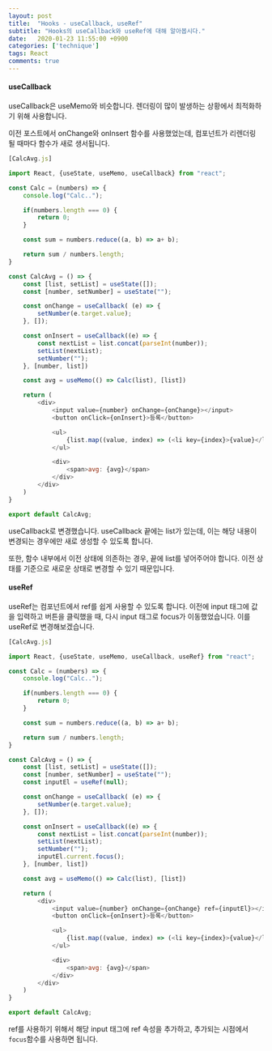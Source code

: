 ```yaml
---
layout: post
title:  "Hooks - useCallback, useRef"
subtitle: "Hooks의 useCallback와 useRef에 대해 알아봅시다."
date:   2020-01-23 11:55:00 +0900
categories: ['technique']
tags: React
comments: true
---
```



#### useCallback

useCallback은 useMemo와 비슷합니다. 렌더링이 많이 발생하는 상황에서 최적화하기 위해 사용합니다.

이전 포스트에서 onChange와 onInsert 함수를 사용했었는데, 컴포넌트가 리렌더링 될 때마다 함수가 새로 생서됩니다.

```javascript
[CalcAvg.js]

import React, {useState, useMemo, useCallback} from "react";

const Calc = (numbers) => {
    console.log("Calc..");

    if(numbers.length === 0) {
        return 0;
    }

    const sum = numbers.reduce((a, b) => a+ b);

    return sum / numbers.length;
}

const CalcAvg = () => {
    const [list, setList] = useState([]);
    const [number, setNumber] = useState("");

    const onChange = useCallback( (e) => {
        setNumber(e.target.value);
    }, []);

    const onInsert = useCallback((e) => {
        const nextList = list.concat(parseInt(number));
        setList(nextList);
        setNumber("");
    }, [number, list])

    const avg = useMemo(() => Calc(list), [list])

    return (
        <div>
            <input value={number} onChange={onChange}></input>
            <button onClick={onInsert}>등록</button>

            <ul>
                {list.map((value, index) => (<li key={index}>{value}</li>))}
            </ul>

            <div>
                <span>avg: {avg}</span>
            </div>
        </div>
    )
}

export default CalcAvg;
```


useCallback로 변경했습니다. useCallback 끝에는 list가 있는데, 이는 해당 내용이 변경되는 경우에만 새로 생성할 수 있도록 합니다.

또한, 함수 내부에서 이전 상태에 의존하는 경우, 끝에 list를 넣어주어야 합니다. 이전 상태를 기준으로 새로운 상태로 변경할 수 있기 때문입니다.


#### useRef

useRef는 컴포넌트에서 ref를 쉽게 사용할 수 있도록 합니다. 이전에 input 태그에 값을 입력하고 버튼을 클릭했을 때, 다시 input 태그로 focus가 이동했었습니다. 이를 useRef로 변경해보겠습니다.

```javascript
[CalcAvg.js]

import React, {useState, useMemo, useCallback, useRef} from "react";

const Calc = (numbers) => {
    console.log("Calc..");

    if(numbers.length === 0) {
        return 0;
    }

    const sum = numbers.reduce((a, b) => a+ b);

    return sum / numbers.length;
}

const CalcAvg = () => {
    const [list, setList] = useState([]);
    const [number, setNumber] = useState("");
    const inputEl = useRef(null);

    const onChange = useCallback( (e) => {
        setNumber(e.target.value);
    }, []);

    const onInsert = useCallback((e) => {
        const nextList = list.concat(parseInt(number));
        setList(nextList);
        setNumber("");
        inputEl.current.focus();
    }, [number, list])

    const avg = useMemo(() => Calc(list), [list])

    return (
        <div>
            <input value={number} onChange={onChange} ref={inputEl}></input>
            <button onClick={onInsert}>등록</button>

            <ul>
                {list.map((value, index) => (<li key={index}>{value}</li>))}
            </ul>

            <div>
                <span>avg: {avg}</span>
            </div>
        </div>
    )
}

export default CalcAvg;
```

ref를 사용하기 위해서 해당 input 태그에 ref 속성을 추가하고, 추가되는 시점에서 `focus`함수를 사용하면 됩니다.

